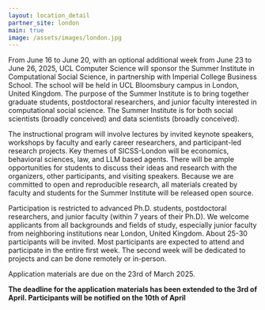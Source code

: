 ```yaml
---
layout: location_detail
partner_site: london
main: true
image: /assets/images/london.jpg
---
```


[//]: # (ORGANIZERS: Update the info to match your location. Add a site image to /assets/images/ and update the placeholder URL above to match it. See _data/2025/London for yml files that control the header content, location info on general sites page, people lists, and sidebar.)

From June 16 to June 20, with an optional additional week from June 23 to June 26, 2025, UCL Computer Science will sponsor the Summer Institute in Computational Social Science, in partnership with Imperial College Business School. The school will be held in UCL Bloomsbury campus in London, United Kingdom. The purpose of the Summer Institute is to bring together graduate students, postdoctoral researchers, and junior faculty interested in computational social science. The Summer Institute is for both social scientists (broadly conceived) and data scientists (broadly conceived).

The instructional program will involve lectures by invited keynote speakers, workshops by faculty and early career researchers, and participant-led research projects. Key themes of SICSS-London will be economics, behavioral sciences, law, and LLM based agents. There will be ample opportunities for students to discuss their ideas and research with the organizers, other participants, and visiting speakers. Because we are committed to open and reproducible research, all materials created by faculty and students for the Summer Institute will be released open source.

Participation is restricted to advanced Ph.D. students, postdoctoral researchers, and junior faculty (within 7 years of their Ph.D). We welcome applicants from all backgrounds and fields of study, especially junior faculty from neighboring institutions near London, United Kingdom. About 25-30 participants will be invited. Most participants are expected to attend and participate in the entire first week. The second week will be dedicated to projects and can be done remotely or in-person.  

Application materials are due on the 23rd of March 2025.

__The deadline for the application materials has been extended to the 3rd of April. Participants will be notified on the 10th of April__

[//]: # (ORGANIZERS: feel free to add a link to your application materials or your SICSS apply page above.)
